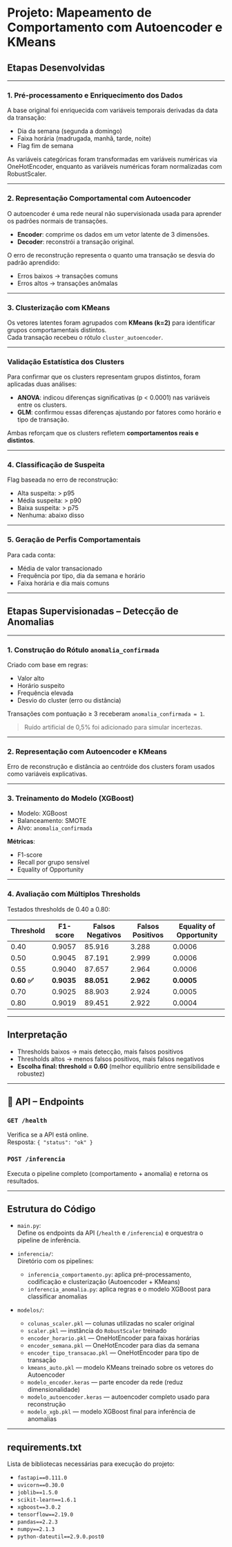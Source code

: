 # Projeto: Mapeamento de Comportamento com Autoencoder e KMeans

## Etapas Desenvolvidas

---

### 1. Pré-processamento e Enriquecimento dos Dados

A base original foi enriquecida com variáveis temporais derivadas da data da transação:

- Dia da semana (segunda a domingo)
- Faixa horária (madrugada, manhã, tarde, noite)
- Flag fim de semana

As variáveis categóricas foram transformadas em variáveis numéricas via OneHotEncoder, enquanto as variáveis numéricas foram normalizadas com RobustScaler.

---

### 2. Representação Comportamental com Autoencoder

O autoencoder é uma rede neural não supervisionada usada para aprender os padrões normais de transações.

- **Encoder**: comprime os dados em um vetor latente de 3 dimensões.
- **Decoder**: reconstrói a transação original.

O erro de reconstrução representa o quanto uma transação se desvia do padrão aprendido:

- Erros baixos → transações comuns
- Erros altos → transações anômalas

---

### 3. Clusterização com KMeans

Os vetores latentes foram agrupados com **KMeans (k=2)** para identificar grupos comportamentais distintos.  
Cada transação recebeu o rótulo `cluster_autoencoder`.

---

### Validação Estatística dos Clusters

Para confirmar que os clusters representam grupos distintos, foram aplicadas duas análises:

- **ANOVA**: indicou diferenças significativas (p < 0.0001) nas variáveis entre os clusters.  
- **GLM**: confirmou essas diferenças ajustando por fatores como horário e tipo de transação.

Ambas reforçam que os clusters refletem **comportamentos reais e distintos**.

---

### 4. Classificação de Suspeita

Flag baseada no erro de reconstrução:

- Alta suspeita: > p95
- Média suspeita: > p90
- Baixa suspeita: > p75
- Nenhuma: abaixo disso

---

### 5. Geração de Perfis Comportamentais

Para cada conta:

- Média de valor transacionado
- Frequência por tipo, dia da semana e horário
- Faixa horária e dia mais comuns

---

## Etapas Supervisionadas – Detecção de Anomalias

---

### 1. Construção do Rótulo `anomalia_confirmada`

Criado com base em regras:

- Valor alto
- Horário suspeito
- Frequência elevada
- Desvio do cluster (erro ou distância)

Transações com pontuação ≥ 3 receberam `anomalia_confirmada = 1`.

> Ruído artificial de 0,5% foi adicionado para simular incertezas.

---

### 2. Representação com Autoencoder e KMeans

Erro de reconstrução e distância ao centróide dos clusters foram usados como variáveis explicativas.

---

### 3. Treinamento do Modelo (XGBoost)

- Modelo: XGBoost
- Balanceamento: SMOTE
- Alvo: `anomalia_confirmada`

**Métricas**:

- F1-score
- Recall por grupo sensível
- Equality of Opportunity

---

### 4. Avaliação com Múltiplos Thresholds

Testados thresholds de 0.40 a 0.80:

| Threshold | F1-score | Falsos Negativos | Falsos Positivos | Equality of Opportunity |
|-----------|----------|------------------|------------------|--------------------------|
| 0.40      | 0.9057   | 85.916           | 3.288            | 0.0006                   |
| 0.50      | 0.9045   | 87.191           | 2.999            | 0.0006                   |
| 0.55      | 0.9040   | 87.657           | 2.964            | 0.0006                   |
| **0.60 ✅** | **0.9035** | **88.051**       | **2.962**         | **0.0005**               |
| 0.70      | 0.9025   | 88.903           | 2.924            | 0.0005                   |
| 0.80      | 0.9019   | 89.451           | 2.922            | 0.0004                   |

---

## Interpretação

- Thresholds baixos → mais detecção, mais falsos positivos
- Thresholds altos → menos falsos positivos, mais falsos negativos
- **Escolha final: threshold = 0.60** (melhor equilíbrio entre sensibilidade e robustez)

---

## 🔗 API – Endpoints

### `GET /health`  
Verifica se a API está online.  
Resposta: `{ "status": "ok" }`

### `POST /inferencia`  
Executa o pipeline completo (comportamento + anomalia) e retorna os resultados.

---
## Estrutura do Código

- `main.py`:  
  Define os endpoints da API (`/health` e `/inferencia`) e orquestra o pipeline de inferência.

- `inferencia/`:  
  Diretório com os pipelines:
  - `inferencia_comportamento.py`: aplica pré-processamento, codificação e clusterização (Autoencoder + KMeans)
  - `inferencia_anomalia.py`: aplica regras e o modelo XGBoost para classificar anomalias

- `modelos/`: 
  - `colunas_scaler.pkl` — colunas utilizadas no scaler original  
  - `scaler.pkl` — instância do `RobustScaler` treinado  
  - `encoder_horario.pkl` — OneHotEncoder para faixas horárias  
  - `encoder_semana.pkl` — OneHotEncoder para dias da semana  
  - `encoder_tipo_transacao.pkl` — OneHotEncoder para tipo de transação
  - `kmeans_auto.pkl` — modelo KMeans treinado sobre os vetores do Autoencoder
  - `modelo_encoder.keras` — parte encoder da rede (reduz dimensionalidade)  
  - `modelo_autoencoder.keras` — autoencoder completo usado para reconstrução
  - `modelo_xgb.pkl` — modelo XGBoost final para inferência de anomalias
---

## requirements.txt

Lista de bibliotecas necessárias para execução do projeto:

- `fastapi==0.111.0`  
- `uvicorn==0.30.0`
- `joblib==1.5.0`  
- `scikit-learn==1.6.1`  
- `xgboost==3.0.2`
- `tensorflow==2.19.0`
- `pandas==2.2.3`  
- `numpy==2.1.3`
- `python-dateutil==2.9.0.post0`
